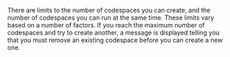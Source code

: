 There are limits to the number of codespaces you can create, and the number of codespaces you can run at the same time. These limits vary based on a number of factors. If you reach the maximum number of codespaces and try to create another, a message is displayed telling you that you must remove an existing codespace before you can create a new one.